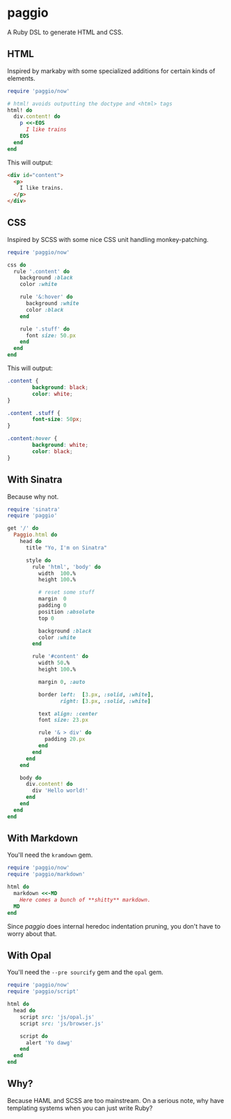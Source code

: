 paggio
======
A Ruby DSL to generate HTML and CSS.

HTML
----
Inspired by markaby with some specialized additions for certain kinds of
elements.

```ruby
require 'paggio/now'

# html! avoids outputting the doctype and <html> tags
html! do
  div.content! do
    p <<-EOS
      I like trains
    EOS
  end
end
```

This will output:

```html
<div id="content">
  <p>
    I like trains.
  </p>
</div>
```

CSS
---
Inspired by SCSS with some nice CSS unit handling monkey-patching.

```ruby
require 'paggio/now'

css do
  rule '.content' do
    background :black
    color :white

    rule '&:hover' do
      background :white
      color :black
    end

    rule '.stuff' do
      font size: 50.px
    end
  end
end
```

This will output:
```css
.content {
        background: black;
        color: white;
}

.content .stuff {
        font-size: 50px;
}

.content:hover {
        background: white;
        color: black;
}
```

With Sinatra
------------
Because why not.

```ruby
require 'sinatra'
require 'paggio'

get '/' do
  Paggio.html do
    head do
      title "Yo, I'm on Sinatra"

      style do
        rule 'html', 'body' do
          width  100.%
          height 100.%

          # reset some stuff
          margin  0
          padding 0
          position :absolute
          top 0

          background :black
          color :white
        end

        rule '#content' do
          width 50.%
          height 100.%

          margin 0, :auto

          border left:  [3.px, :solid, :white],
                 right: [3.px, :solid, :white]

          text align: :center
          font size: 23.px

          rule '& > div' do
            padding 20.px
          end
        end
      end
    end

    body do
      div.content! do
        div 'Hello world!'
      end
    end
  end
end
```

With Markdown
-------------
You'll need the `kramdown` gem.

```ruby
require 'paggio/now'
require 'paggio/markdown'

html do
  markdown <<-MD
    Here comes a bunch of **shitty** markdown.
  MD
end
```

Since *paggio* does internal heredoc indentation pruning, you don't have to
worry about that.

With Opal
---------
You'll need the `--pre sourcify` gem and the `opal` gem.

```ruby
require 'paggio/now'
require 'paggio/script'

html do
  head do
    script src: 'js/opal.js'
    script src: 'js/browser.js'

    script do
      alert 'Yo dawg'
    end
  end
end
```

Why?
----
Because HAML and SCSS are too mainstream. On a serious note, why have
templating systems when you can just write Ruby?
